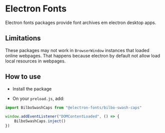 # Electron Fonts

Electron fonts packages provide font archives em electron desktop apps.

## Limitations

These packages may not work in `BrowserWindow` instances that loaded online webpages. That happens because electron by default not allow load local resources in webpages.

## How to use

* Install the package

* On your `preload.js`, add:

```ts
import BilboSwashCaps from "@electron-fonts/bilbo-swash-caps"

window.addEventListener("DOMContentLoaded", () => {
    BilboSwashCaps.inject()
})
```